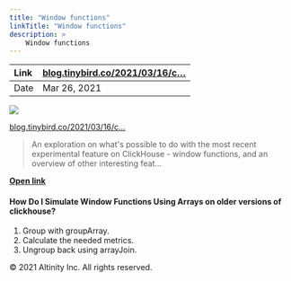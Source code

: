 ```yaml
---
title: "Window functions"
linkTitle: "Window functions"
description: >
    Window functions
---
```




  


| Link | [blog.tinybird.co/2021/03/16/c…](https://blog.tinybird.co/2021/03/16/coming-soon-on-clickhouse-window-functions/) |
| :--- | :--- |
| Date | Mar 26, 2021 |

![](https://api.microlink.io/?adblock=false&meta=false&screenshot&element=%23screenshot&embed=screenshot.url&url=https%3A%2F%2Fcards.microlink.io%2F%3Fpreset%3Dtinybird%26subtitle%3Dtips%26text%3DWindow%2Bfunctions%252C%2Bnested%2Bdata%252C%2BA%2BPostgreSQL%2Bengine%2Band%2Bmore)

[blog.tinybird.co/2021/03/16/c…](https://blog.tinybird.co/2021/03/16/coming-soon-on-clickhouse-window-functions/)

> An exploration on what's possible to do with the most recent experimental feature on ClickHouse - window functions, and an overview of other interesting feat...

[**Open link**](https://blog.tinybird.co/2021/03/16/coming-soon-on-clickhouse-window-functions/)







#### How Do I Simulate Window Functions Using Arrays on older versions of clickhouse? 

1. Group with groupArray.
2. Calculate the needed metrics.
3. Ungroup back using arrayJoin.

© 2021 Altinity Inc. All rights reserved.

